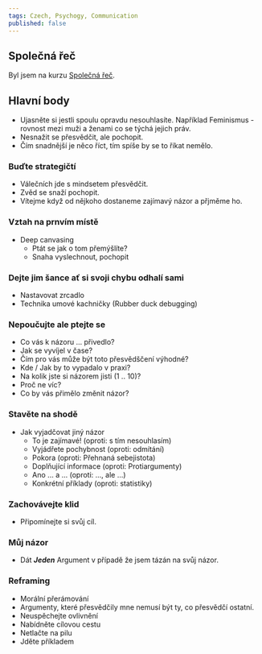 ```yaml
---
tags: Czech, Psychogy, Communication
published: false
---
```

## Společná řeč

Byl jsem na kurzu [Společná řeč](https://www.growjob.com/skoleni-pro-firmy/temata/spolecna-rec/).

## Hlavní body
 * Ujasněte si jestli spoulu opravdu nesouhlasíte. Například Feminismus  - rovnost mezi muži a ženami co se týchá jejich práv.
 * Nesnažit se přesvědčit, ale pochopit.
 * Čím snadnější je něco říct, tím spíše by se to říkat nemělo.

### Buďte strategičtí
 * Válečních jde s mindsetem přesvědčit.
 * Zvěd se snaží pochopit.
 * Vítejme když od nějkoho dostaneme zajímavý názor a přjměme ho.

### Vztah na prnvím místě
 * Deep canvasing
   * Ptát se jak o tom přemýšlíte?
   * Snaha vyslechnout, pochopit

### Dejte jim šance ať si svoji chybu odhalí sami
 * Nastavovat zrcadlo
 * Technika umové kachničky (Rubber duck debugging)

### Nepoučujte ale ptejte se
 * Co vás k názoru ... přivedlo?
 * Jak se vyvíjel v čase?
 * Čím pro vás může být toto přesvědščení výhodné?
 * Kde / Jak by to vypadalo v praxi?
 * Na kolik jste si názorem jisti (1 .. 10)?
 * Proč ne víc?
 * Co by vás přimělo změnit názor?

### Stavěte na shodě
 * Jak vyjadčovat jiný názor
   * To je zajímavé! (oproti: s tím nesouhlasím)
   * Vyjádřete pochybnost (oproti: odmítání)
   * Pokora (oproti: Přehnaná sebejistota)
   * Doplňující informace (oproti: Protiargumenty)
   * Ano ... a ... (oproti: ..., ale ...)
   * Konkrétní příklady (oproti: statistiky)

### Zachovávejte klid
 * Připomínejte si svůj cíl.

### Můj názor
 * Dát _**Jeden**_ Argument v případě že jsem tázán na svůj názor.

### Reframing
 * Morální přerámování
 * Argumenty, které přesvědčily mne nemusí být ty, co přesvědčí ostatní.
 * Neuspěchejte ovlivnění
 * Nabídněte cílovou cestu
 * Netlačte na pilu
 * Jděte příkladem